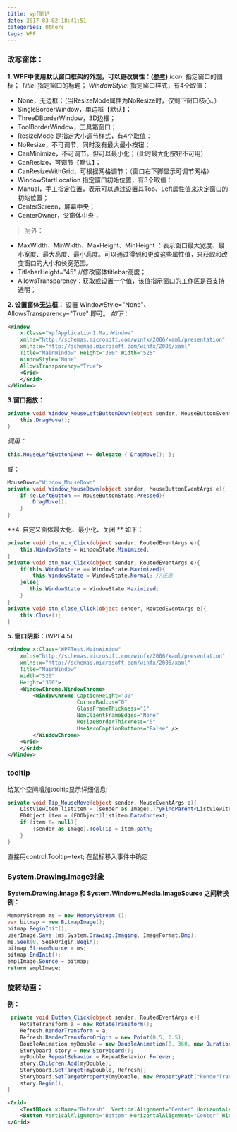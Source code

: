 ```yaml
---
title: wpf笔记
date: 2017-03-02 18:41:51
categories: Others
tags: WPF 
---
```


###  改写窗体：

**1. WPF中使用默认窗口框架的外观，可以更改属性：([参考](http://www.cnblogs.com/libaoheng/archive/2011/11/18/2253751.html))**
*Icon*: 指定窗口的图标；
*Title*: 指定窗口的标题；
*WindowStyle*: 指定窗口样式，有4个取值：
- None，无边框；（当ResizeMode属性为NoResize时，仅剩下窗口核心。）
- SingleBorderWindow，单边框【默认】；
- ThreeDBorderWindow，3D边框；
- ToolBorderWindow，工具箱窗口；
- ResizeMode 是指定大小调节样式，有4个取值：
- NoResize，不可调节，同时没有最大最小按钮；
- CanMinimize，不可调节。但可以最小化；（此时最大化按钮不可用）
- CanResize，可调节【默认】；
- CanResizeWithGrid，可根据网格调节；（窗口右下脚显示可调节网格）
-  WindowStartLocation 指定窗口初始位置，有3个取值：
-  Manual，手工指定位置，表示可以通过设置其Top、Left属性值来决定窗口的初始位置；
-  CenterScreen，屏幕中央；
-  CenterOwner，父窗体中央；
 >另外：
 - MaxWidth、MinWidth、MaxHeight、MinHeight ：表示窗口最大宽度、最小宽度、最大高度、最小高度。可以通过得到和更改这些属性值，来获取和改变窗口的大小和长宽范围。
 - TitlebarHeight="45"          //修改窗体titlebar高度；
 - AllowsTransparency：获取或设置一个值，该值指示窗口的工作区是否支持透明；
 
<!--more-->

 
**2. 设置窗体无边框：**
     设置 WindowStyle="None"、  AllowsTransparency="True" 即可。
     *如下*：
``` xml
<Window
    x:Class="WpfApplication1.MainWindow" 
    xmlns="http://schemas.microsoft.com/winfx/2006/xaml/presentation" 
    xmlns:x="http://schemas.microsoft.com/winfx/2006/xaml" 
    Title="MainWindow" Height="350" Width="525"   
    WindowStyle="None" 
    AllowsTransparency="True"> 
    <Grid> 
    </Grid> 
</Window>  
```

**3.窗口拖放：**
``` cs
private void Window_MouseLeftButtonDown(object sender, MouseButtonEventArgs e){
    this.DragMove();
}
```

*调用：*

``` cs
this.MouseLeftButtonDown += delegate { DragMove(); };
```

或：
``` cs
MouseDown="Window_MouseDown"
private void Window_MouseDown(object sender, MouseButtonEventArgs e){
	if (e.LeftButton == MouseButtonState.Pressed){
        DragMove();
	}
}
```
     
**4. 自定义窗体最大化、最小化、关闭  **
如下： 
``` cs
private void btn_min_Click(object sender, RoutedEventArgs e){
    this.WindowState = WindowState.Minimized;     
}
private void btn_max_Click(object sender, RoutedEventArgs e){
    if(this.WindowState == WindowState.Maximized){
    	this.WindowState = WindowState.Normal; //还原 
    }else{
       this.WindowState = WindowState.Maximized;
    }
}
private void btn_close_Click(object sender, RoutedEventArgs e){
    this.Close();
}
```
	
**5. 窗口阴影：**(WPF4.5)
``` xml
<Window x:Class="WPFTest.MainWindow"
    xmlns="http://schemas.microsoft.com/winfx/2006/xaml/presentation"
    xmlns:x="http://schemas.microsoft.com/winfx/2006/xaml"
    Title="MainWindow"
    Width="525"
    Height="350">
    <WindowChrome.WindowChrome>
        <WindowChrome CaptionHeight="30"
                      CornerRadius="0"
                      GlassFrameThickness="1"
                      NonClientFrameEdges="None"
                      ResizeBorderThickness="5"
                      UseAeroCaptionButtons="False" />
    	</WindowChrome>
    <Grid> 
    </Grid>
</Window>
```


### tooltip
给某个空间增加tooltip显示详细信息:

``` cs
private void Tip_MouseMove(object sender, MouseEventArgs e){
    ListViewItem listitem = (sender as Image).TryFindParent<ListViewItem>();
    FDObject item = (FDObject)listitem.DataContext;           
    if (item != null){
        (sender as Image).ToolTip = item.path;
    }
}
```
	

直接用control.Tooltip=text;   在鼠标移入事件中确定

### System.Drawing.Image对象
**System.Drawing.Image 和 System.Windows.Media.ImageSource 之间转换**
**例：**
``` cs
MemoryStream ms = new MemoryStream ();
var bitmap = new BitmapImage();
bitmap.BeginInit();
userImage.Save (ms,System.Drawing.Imaging. ImageFormat.Bmp);
ms.Seek(0, SeekOrigin.Begin);
bitmap.StreamSource = ms;
bitmap.EndInit();
emplImage.Source = bitmap;
return emplImage;
```
	
	
### 旋转动画：
**例：**
``` cs
 private void Button_Click(object sender, RoutedEventArgs e){
    RotateTransform a = new RotateTransform();
    Refresh.RenderTransform = a;
    Refresh.RenderTransformOrigin = new Point(0.5, 0.5);
    DoubleAnimation myDouble = new DoubleAnimation(0, 360, new Duration(TimeSpan.FromSeconds(1)));
    Storyboard story = new Storyboard();
    myDouble.RepeatBehavior = RepeatBehavior.Forever;
    story.Children.Add(myDouble);
    Storyboard.SetTarget(myDouble, Refresh);
    Storyboard.SetTargetProperty(myDouble, new PropertyPath("RenderTransform.Angle"));
    story.Begin();
}
```
``` xml
<Grid>
    <TextBlock x:Name="Refresh"  VerticalAlignment="Center" HorizontalAlignment="Center"    Text="&#xe712;"   />
    <Button VerticalAlignment="Bottom" HorizontalAlignment="Center" Width="100" Height="50" Click="Button_Click"/>
</Grid>
    
```